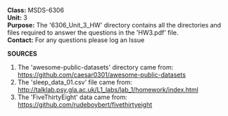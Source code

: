 <b>Class:</b> MSDS-6306<br>
<b>Unit:</b> 3<br>
<b>Purpose:</b> The '6306_Unit_3_HW' directory contains all the directories and files required to answer the questions in the 'HW3.pdf' file.<br>
<b>Contact:</b> For any questions please log an Issue

<b>SOURCES</b><br>
1. The 'awesome-public-datasets' directory came from: https://github.com/caesar0301/awesome-public-datasets <br>
2. The 'sleep_data_01.csv' file came from: http://talklab.psy.gla.ac.uk/L1_labs/lab_1/homework/index.html <br>
3. The 'FiveThirtyEight' data came from: https://github.com/rudeboybert/fivethirtyeight <br>
